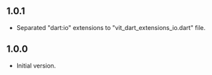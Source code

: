 ## 1.0.1

- Separated "dart:io" extensions to "vit_dart_extensions_io.dart" file.

## 1.0.0

- Initial version.
